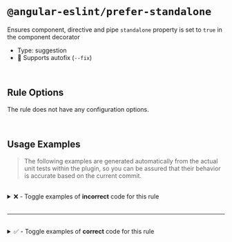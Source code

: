 <!--

  DO NOT EDIT.

  This markdown file was autogenerated using a mixture of the following files as the source of truth for its data:
  - ../../src/rules/prefer-standalone.ts
  - ../../tests/rules/prefer-standalone/cases.ts

  In order to update this file, it is therefore those files which need to be updated, as well as potentially the generator script:
  - ../../../../tools/scripts/generate-rule-docs.ts

-->

<br>

# `@angular-eslint/prefer-standalone`

Ensures component, directive and pipe `standalone` property is set to `true` in the component decorator

- Type: suggestion
- 🔧 Supports autofix (`--fix`)

<br>

## Rule Options

The rule does not have any configuration options.

<br>

## Usage Examples

> The following examples are generated automatically from the actual unit tests within the plugin, so you can be assured that their behavior is accurate based on the current commit.

<br>

<details>
<summary>❌ - Toggle examples of <strong>incorrect</strong> code for this rule</summary>

<br>

#### Default Config

```json
{
  "rules": {
    "@angular-eslint/prefer-standalone": [
      "error"
    ]
  }
}
```

<br>

#### ❌ Invalid Code

```ts
@Component({})
~~~~~~~~~~~~~~
class Test {}
```

<br>

---

<br>

#### Default Config

```json
{
  "rules": {
    "@angular-eslint/prefer-standalone": [
      "error"
    ]
  }
}
```

<br>

#### ❌ Invalid Code

```ts
@Component({ standalone: false })
~~~~~~~~~~~~~~~~~~~~~~~~~~~~~~~~~
class Test {}
```

<br>

---

<br>

#### Default Config

```json
{
  "rules": {
    "@angular-eslint/prefer-standalone": [
      "error"
    ]
  }
}
```

<br>

#### ❌ Invalid Code

```ts
@Component({
~~~~~~~~~~~~
standalone: false,
~~~~~~~~~~~~~~~~~~
template: '<div></div>'
~~~~~~~~~~~~~~~~~~~~~~~
})
~~
class Test {}
```

<br>

---

<br>

#### Default Config

```json
{
  "rules": {
    "@angular-eslint/prefer-standalone": [
      "error"
    ]
  }
}
```

<br>

#### ❌ Invalid Code

```ts
@Component({
~~~~~~~~~~~~
template: '<div></div>'
~~~~~~~~~~~~~~~~~~~~~~~
})
~~
class Test {}
```

<br>

---

<br>

#### Default Config

```json
{
  "rules": {
    "@angular-eslint/prefer-standalone": [
      "error"
    ]
  }
}
```

<br>

#### ❌ Invalid Code

```ts
@Component({
~~~~~~~~~~~~
selector: 'my-selector',
~~~~~~~~~~~~~~~~~~~~~~~
template: '<div></div>'
~~~~~~~~~~~~~~~~~~~~~~~
})
~~
class Test {}
```

<br>

---

<br>

#### Default Config

```json
{
  "rules": {
    "@angular-eslint/prefer-standalone": [
      "error"
    ]
  }
}
```

<br>

#### ❌ Invalid Code

```ts
@Directive({})
~~~~~~~~~~~~~~
class Test {}
```

<br>

---

<br>

#### Default Config

```json
{
  "rules": {
    "@angular-eslint/prefer-standalone": [
      "error"
    ]
  }
}
```

<br>

#### ❌ Invalid Code

```ts
@Directive({ standalone: false })
~~~~~~~~~~~~~~~~~~~~~~~~~~~~~~~~~
class Test {}
```

<br>

---

<br>

#### Default Config

```json
{
  "rules": {
    "@angular-eslint/prefer-standalone": [
      "error"
    ]
  }
}
```

<br>

#### ❌ Invalid Code

```ts
@Directive({
~~~~~~~~~~~~
  standalone: false,
  ~~~~~~~~~~~~~~~~~~
  selector: 'x-selector'
  ~~~~~~~~~~~~~~~~~~~~~~
})
~~
class Test {}
```

<br>

---

<br>

#### Default Config

```json
{
  "rules": {
    "@angular-eslint/prefer-standalone": [
      "error"
    ]
  }
}
```

<br>

#### ❌ Invalid Code

```ts
@Directive({
~~~~~~~~~~~~
  selector: 'test-selector'
  ~~~~~~~~~~~~~~~~~~~~~~~~~
})
~~
class Test {}
```

<br>

---

<br>

#### Default Config

```json
{
  "rules": {
    "@angular-eslint/prefer-standalone": [
      "error"
    ]
  }
}
```

<br>

#### ❌ Invalid Code

```ts
@Directive({
~~~~~~~~~~~~
  selector: 'my-selector',
  ~~~~~~~~~~~~~~~~~~~~~~~~
  providers: []
  ~~~~~~~~~~~~~
})
~~
class Test {}
```

<br>

---

<br>

#### Default Config

```json
{
  "rules": {
    "@angular-eslint/prefer-standalone": [
      "error"
    ]
  }
}
```

<br>

#### ❌ Invalid Code

```ts
@Pipe({})
~~~~~~~~~
class Test {}
```

<br>

---

<br>

#### Default Config

```json
{
  "rules": {
    "@angular-eslint/prefer-standalone": [
      "error"
    ]
  }
}
```

<br>

#### ❌ Invalid Code

```ts
@Pipe({ standalone: false })
~~~~~~~~~~~~~~~~~~~~~~~~~~~~
class Test {}
```

<br>

---

<br>

#### Default Config

```json
{
  "rules": {
    "@angular-eslint/prefer-standalone": [
      "error"
    ]
  }
}
```

<br>

#### ❌ Invalid Code

```ts
@Pipe({
~~~~~~~
  standalone: false,
  ~~~~~~~~~~~~~~~~~~
  name: 'pipe-name'
  ~~~~~~~~~~~~~~~~~
})
~~
class Test {}
```

<br>

---

<br>

#### Default Config

```json
{
  "rules": {
    "@angular-eslint/prefer-standalone": [
      "error"
    ]
  }
}
```

<br>

#### ❌ Invalid Code

```ts
@Pipe({
~~~~~~~
  name: 'test-name'
  ~~~~~~~~~~~~~~~~~
})
~~
class Test {}
```

<br>

---

<br>

#### Default Config

```json
{
  "rules": {
    "@angular-eslint/prefer-standalone": [
      "error"
    ]
  }
}
```

<br>

#### ❌ Invalid Code

```ts
@Pipe({
~~~~~~~
  selector: 'my-selector',
  ~~~~~~~~~~~~~~~~~~~~~~~~
  name: 'test-name'
  ~~~~~~~~~~~~~~~~~
})
~~
class Test {}
```

</details>

<br>

---

<br>

<details>
<summary>✅ - Toggle examples of <strong>correct</strong> code for this rule</summary>

<br>

#### Default Config

```json
{
  "rules": {
    "@angular-eslint/prefer-standalone": [
      "error"
    ]
  }
}
```

<br>

#### ✅ Valid Code

```ts
@Component({
  standalone: true,
})
class Test {}
```

<br>

---

<br>

#### Default Config

```json
{
  "rules": {
    "@angular-eslint/prefer-standalone": [
      "error"
    ]
  }
}
```

<br>

#### ✅ Valid Code

```ts
@Component({
  standalone: true,
  selector: 'test-selector'
})
class Test {}
```

<br>

---

<br>

#### Default Config

```json
{
  "rules": {
    "@angular-eslint/prefer-standalone": [
      "error"
    ]
  }
}
```

<br>

#### ✅ Valid Code

```ts
@Component({
  selector: 'test-selector',
  standalone: true,
  template: '<div></div>',
  styleUrls: ['./test.css']
})
class Test {}
```

<br>

---

<br>

#### Default Config

```json
{
  "rules": {
    "@angular-eslint/prefer-standalone": [
      "error"
    ]
  }
}
```

<br>

#### ✅ Valid Code

```ts
@Directive({
  standalone: true,
})
class Test {}
```

<br>

---

<br>

#### Default Config

```json
{
  "rules": {
    "@angular-eslint/prefer-standalone": [
      "error"
    ]
  }
}
```

<br>

#### ✅ Valid Code

```ts
@Directive({
  standalone: true,
  selector: 'test-selector'
})
class Test {}
```

<br>

---

<br>

#### Default Config

```json
{
  "rules": {
    "@angular-eslint/prefer-standalone": [
      "error"
    ]
  }
}
```

<br>

#### ✅ Valid Code

```ts
@Directive({
  selector: 'test-selector',
  standalone: true,
  providers: []
})
class Test {}
```

<br>

---

<br>

#### Default Config

```json
{
  "rules": {
    "@angular-eslint/prefer-standalone": [
      "error"
    ]
  }
}
```

<br>

#### ✅ Valid Code

```ts
@Directive()
abstract class Test {}
```

<br>

---

<br>

#### Default Config

```json
{
  "rules": {
    "@angular-eslint/prefer-standalone": [
      "error"
    ]
  }
}
```

<br>

#### ✅ Valid Code

```ts
@Pipe({
  standalone: true,
})
class Test {}
```

<br>

---

<br>

#### Default Config

```json
{
  "rules": {
    "@angular-eslint/prefer-standalone": [
      "error"
    ]
  }
}
```

<br>

#### ✅ Valid Code

```ts
@Pipe({
  standalone: true,
  name: 'test-pipe'
})
class Test {}
```

<br>

---

<br>

#### Default Config

```json
{
  "rules": {
    "@angular-eslint/prefer-standalone": [
      "error"
    ]
  }
}
```

<br>

#### ✅ Valid Code

```ts
@Pipe({
  name: 'my-pipe',
  standalone: true,
  pure: true
})
class Test {}
```

</details>

<br>
